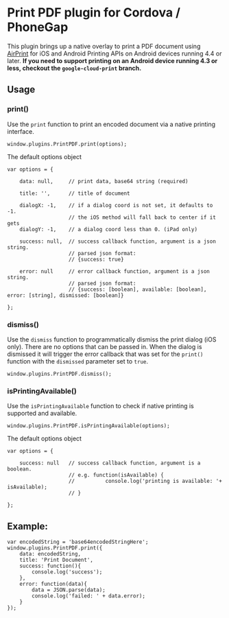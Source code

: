 Print PDF plugin for Cordova / PhoneGap
======================================================

This plugin brings up a native overlay to print a PDF document using [AirPrint](http://en.wikipedia.org/wiki/AirPrint) for iOS and Android Printing APIs on Android devices running 4.4 or later. **If you need to support printing on an Android device running 4.3 or less, checkout the `google-cloud-print` branch.**

## Usage

### print()

Use the `print` function to print an encoded document via a native printing interface.

```
window.plugins.PrintPDF.print(options);
```

The default options object
```
var options = {

	data: null, 	// print data, base64 string (required)

	title: '', 		// title of document

	dialogX: -1,	// if a dialog coord is not set, it defaults to -1.
					// the iOS method will fall back to center if it gets
	dialogY: -1,	// a dialog coord less than 0. (iPad only)

	success: null,	// success callback function, argument is a json string.
	 				// parsed json format:
					// {success: true}

	error: null		// error callback function, argument is a json string.
	 				// parsed json format:
					// {success: [boolean], available: [boolean], error: [string], dismissed: [boolean]}
	
};
```

### dismiss()

Use the `dismiss` function to programmatically dismiss the print dialog (iOS only). There are no options that can be passed in. When the dialog is dismissed it will trigger the error callback that was set for the `print()` function with the `dismissed` parameter set to `true`.

```
window.plugins.PrintPDF.dismiss();
```

### isPrintingAvailable()

Use the `isPrintingAvailable` function to check if native printing is supported and available.

```
window.plugins.PrintPDF.isPrintingAvailable(options);
```

The default options object
```
var options = {

	success: null	// success callback function, argument is a boolean.
					// e.g. function(isAvailable) {
					// 			console.log('printing is available: '+ isAvailable);
					// }
	
};
```

## Example:

```
var encodedString = 'base64encodedStringHere';
window.plugins.PrintPDF.print({
	data: encodedString,
	title: 'Print Document',
	success: function(){
		console.log('success');
	},
	error: function(data){
		data = JSON.parse(data);
		console.log('failed: ' + data.error);
	}
});
```